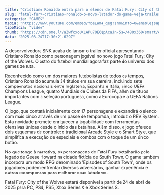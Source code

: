 ```yaml
---
title: "Cristiano Ronaldo entra para o elenco de Fatal Fury: City of the Wolves"
slug: "fatal-fury-cristiano-ronaldo-o-novo-lutador-do-game-veja-trailer"
categoria: "GAMES"
midia: "https://www.youtube.com/embed/fbeEWm4_qeg?showinfo=0&enablejsapi=1"
tipoMidia: "video"
thumb: "https://cdn.ome.lt/aZwfcxoUKLAPu70E6QpAcaJn-5s=/480x360/smart/extras/conteudos/Captura_de_tela_2025-03-26_141149.png"
data: "2025-03-26T17:30:21.629Z"
---
```


A desenvolvedora SNK acaba de lançar o trailer oficial apresentando Cristiano Ronaldo como personagem jogável no novo jogo Fatal Fury: City of the Wolves. O astro do futebol mundial agora faz parte do universo dos games de luta.

Reconhecido como um dos maiores futebolistas de todos os tempos, Cristiano Ronaldo acumula 34 títulos em sua carreira, incluindo sete campeonatos nacionais entre Inglaterra, Espanha e Itália, cinco UEFA Champions League, quatro Mundiais de Clubes da FIFA, além de títulos importantes com a seleção portuguesa, como a Eurocopa e a UEFA Nations League.

O jogo, que contará inicialmente com 17 personagens e expandirá o elenco com mais cinco através de um passe de temporada, introduz o REV System. Esta novidade promete enriquecer a jogabilidade com ferramentas ofensivas únicas desde o início das batalhas. Além disso, o jogo oferece dois esquemas de controle: o tradicional Arcade Style e o Smart Style, que simplifica a execução de especiais e combos com o toque de um único botão.

No que tange à narrativa, os personagens de Fatal Fury batalharão pelo legado de Geese Howard na cidade fictícia de South Town. O game também incorpora um modo RPG denominado 'Episodes of South Town', onde os jogadores podem enfrentar diversos adversários, ganhar experiência e outras recompensas para melhorar seus lutadores.

Fatal Fury: City of the Wolves estará disponível a partir de 24 de abril de 2025 para PC, PS4, PS5, Xbox Series X e Xbox Series S.